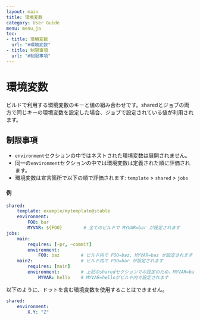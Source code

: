 ```yaml
---
layout: main
title: 環境変数
category: User Guide
menu: menu_ja
toc:
- title: 環境変数
  url: "#環境変数"
- title: 制限事項
  url: "#制限事項"
---
```


# 環境変数

ビルドで利用する環境変数のキーと値の組み合わせです。sharedとジョブの両方で同じキーの環境変数を設定した場合、ジョブで設定されている値が利用されます。

## 制限事項
- `environment`セクションの中ではネストされた環境変数は展開されません。
- 同一の`environment`セクションの中では環境変数は定義された順に評価されます。
- 環境変数は宣言箇所で以下の順で評価されます:
  `template` > `shared` > `jobs`

#### 例

```yaml
shared:
    template: example/mytemplate@stable
    environment:
        FOO: bar
        MYVAR: ${FOO}        # 全てのビルドで MYVAR=bar が設定されます
jobs:
    main:
        requires: [~pr, ~commit]
        environment:
            FOO: baz        # ビルド内で FOO=baz, MYVAR=baz が設定されます
    main2:                  # ビルド内で FOO=bar が設定されます
        requires: [main]
        environment:        # 上記のsharedセクションでの設定のため、MYVAR=bar が設定されます
            MYVAR: hello    # MYVAR=helloがビルド内で設定されます
```

以下のように、ドットを含む環境変数を使用することはできません。

```yaml
shared:
    environment:
        X.Y: "Z"
```
